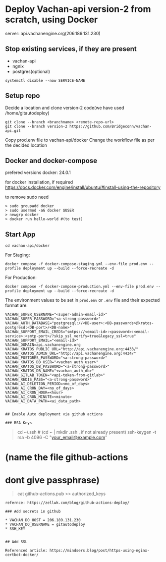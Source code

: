 # Deploy Vachan-api version-2 from scratch, using Docker

server: api.vachanengine.org(206.189.131.230)


## Stop existing services, if they are present
- vachan-api
- ngnix
- postgres(optional)
```
systemctl disable --now SERVICE-NAME
```

## Setup repo

Decide a location and clone version-2 code(we have used /home/gitautodeploy)

```
git clone --branch <branchname> <remote-repo-url>
git clone --branch version-2 https://github.com/Bridgeconn/vachan-api.git
```
Copy prod.env file to vachan-api/docker
Change the workflow file as per the decided location



## Docker and docker-compose

prefered versions
docker: 24.0.1

for docker installation, if required
https://docs.docker.com/engine/install/ubuntu/#install-using-the-repository

to remove sudo need
```
> sudo groupadd docker
> sudo usermod -aG docker $USER
> newgrp docker
> docker run hello-world #(to test)
```

## Start App

```
cd vachan-api/docker
```

For Staging:
```
docker compose -f docker-compose-staging.yml --env-file prod.env --profile deployment up --build --force-recreate -d
```

For Production:
```
docker compose -f docker-compose-production.yml --env-file prod.env --profile deployment up --build --force-recreate -d
```


The environment values to be set in `prod.env` or `.env`  file and their expected format are:
```
VACHAN_SUPER_USERNAME="<super-admin-email-id>"
VACHAN_SUPER_PASSWORD="<a-strong-password>"
VACHAN_AUTH_DATABASE="postgresql://<DB-user>:<DB-passwords>@kratos-postgresd:<DB-port>/<DB-name>"
VACHAN_SUPPORT_EMAIL_CREDS="smtps://<email-id>:<password>:<email-service>:<smtp-port>/?skip_ssl_verify=true&legacy_ssl=true"
VACHAN_SUPPORT_EMAIL="<email-id>"
VACHAN_DOMAIN=api.vachanengine.org
VACHAN_KRATOS_PUBLIC_URL="http://api.vachanengine.org:4433/"
VACHAN_KRATOS_ADMIN_URL="http://api.vachanengine.org:4434/"
VACHAN_POSTGRES_PASSWORD="<a-strong-password>"
VACHAN_KRATOS_DB_USER="<vachan_auth_user>"
VACHAN_KRATOS_DB_PASSWORD="<a-strong-password>"
VACHAN_KRATOS_DB_NAME="<vachan_auth_db>"
VACHAN_GITLAB_TOKEN="<api-token-from-gitlab>"
VACHAN_REDIS_PASS="<a-strong-password>"
VACHAN_AI_DELETION_PERIOD=<no_of_days>
VACHAN_AI_CRON_DAY=<no_of_days>
VACHAN_AI_CRON_HOUR=<hour>
VACHAN_AI_CRON_MINUTE=<minute>
VACHAN_AI_DATA_PATH=<ai_data_path>
```

```

## Enable Auto deployment via github actions

### RSA Keys

```
> cd ~/.ssh # (cd ~ | mkdir .ssh , if not already present)
> ssh-keygen -t rsa -b 4096 -C "your_email@example.com"
   # (name the file github-actions
   # dont give passphrase)
> cat github-actions.pub >> authorized_keys
```
refernce: https://zellwk.com/blog/github-actions-deploy/

### Add secrets in github

* VACHAN_DO_HOST = 206.189.131.230
* VACHAN_DO_USERNAME = gitautodeploy
* SSH_KEY 


## Add SSL

Referenced article: https://mindsers.blog/post/https-using-nginx-certbot-docker/




